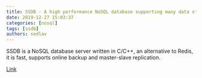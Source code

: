 ```yaml
---
title: SSDB - A high performance NoSQL database supporting many data structures, an alternative to Redis
date: 2019-12-27 15:03:37
categories: [nosql]
tags: [ssdb]
authors: sedlav
---
```


SSDB is a NoSQL database server written in C/C++, an alternative to Redis, it is fast, supports online backup and master-slave replication.

[Link](http://ssdb.io/)
